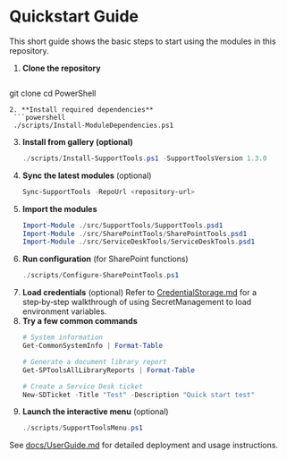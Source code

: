 # Quickstart Guide

This short guide shows the basic steps to start using the modules in this repository.

1. **Clone the repository**
   ```powershell
 git clone <repository-url>
 cd PowerShell
  ```
2. **Install required dependencies**
   ```powershell
   ./scripts/Install-ModuleDependencies.ps1
   ```
3. **Install from gallery (optional)**
   ```powershell
   ./scripts/Install-SupportTools.ps1 -SupportToolsVersion 1.3.0
   ```
4. **Sync the latest modules** (optional)
   ```powershell
   Sync-SupportTools -RepoUrl <repository-url>
   ```
5. **Import the modules**
   ```powershell
   Import-Module ./src/SupportTools/SupportTools.psd1
   Import-Module ./src/SharePointTools/SharePointTools.psd1
   Import-Module ./src/ServiceDeskTools/ServiceDeskTools.psd1
   ```
6. **Run configuration** (for SharePoint functions)
   ```powershell
   ./scripts/Configure-SharePointTools.ps1
   ```
7. **Load credentials** (optional)
   Refer to [CredentialStorage.md](CredentialStorage.md) for a step‑by‑step
   walkthrough of using SecretManagement to load environment variables.
8. **Try a few common commands**
   ```powershell
   # System information
   Get-CommonSystemInfo | Format-Table

   # Generate a document library report
   Get-SPToolsAllLibraryReports | Format-Table

   # Create a Service Desk ticket
   New-SDTicket -Title "Test" -Description "Quick start test"
   ```
9. **Launch the interactive menu** (optional)
   ```powershell
   ./scripts/SupportToolsMenu.ps1
   ```

See [docs/UserGuide.md](UserGuide.md) for detailed deployment and usage instructions.
